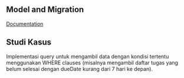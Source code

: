 
## Model and Migration

[Documentation](https://sequelize.org/docs/v6/getting-started/)


## Studi Kasus

Implementasi query untuk mengambil data dengan kondisi tertentu menggunakan WHERE clauses (misalnya mengambil daftar tugas yang belum selesai dengan dueDate kurang dari 7 hari ke depan).